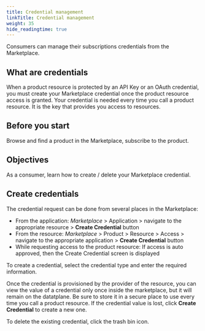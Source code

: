 ```yaml
---
title: Credential management
linkTitle: Credential management
weight: 35
hide_readingtime: true
---
```


Consumers can manage their subscriptions credentials from the Marketplace.

## What are credentials

When a product resource is protected by an API Key or an OAuth credential, you must create your Marketplace credential once the product resource access is granted. Your credential is needed every time you call a product resource. It is the key that provides you access to resources.

## Before you start

Browse and find a product in the Marketplace, subscribe to the product.

## Objectives

As a consumer, learn how to create / delete your Marketplace credential.

## Create credentials

The credential request can be done from several places in the Marketplace:

* From the application: *Marketplace* > Application > navigate to the appropriate resource > **Create Credential** button
* From the resource: *Marketplace* > Product > Resource > Access > navigate to the appropriate application > **Create Credential** button
* While requesting access to the product resource: If access is auto approved, then the Create Credential screen is displayed

To create a credential, select the credential type and enter the required information.

Once the credential is provisioned by the provider of the resource, you can view the value of a credential only once inside the marketplace, but it will remain on the datatplane. Be sure to store it in a secure place to use every time you call a product resource. If the credential value is lost, click **Create Credential** to create a new one.

To delete the existing credential, click the trash bin icon.
